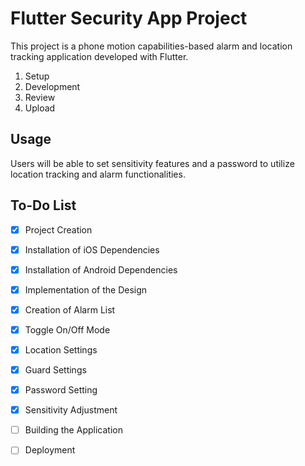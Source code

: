 # Flutter Security App Project


This project is a phone motion capabilities-based alarm and location tracking application developed with Flutter.

1. Setup
2. Development
3. Review
4. Upload

## Usage

Users will be able to set sensitivity features and a password to utilize location tracking and alarm functionalities.

## To-Do List

- [x] Project Creation
- [x] Installation of iOS Dependencies
- [x] Installation of Android Dependencies
- [x] Implementation of the Design
- [x] Creation of Alarm List
- [x] Toggle On/Off Mode
- [x] Location Settings
- [x] Guard Settings
- [x] Password Setting
- [x] Sensitivity Adjustment
- [ ] Building the Application
- [ ] Deployment


